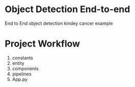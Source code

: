 # Object Detection End-to-end
End to End object detection kindey cancer example

# Project Workflow
1. constants
2. entity
3. components
4. pipelines
5. App.py